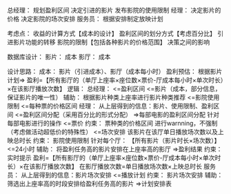 总经理：
	规划盈利区间
	决定引进的影片
	发布影院的使用限制
经理：
	决定影片的价格
	决定影院的场次安排
服务员：
	根据安排制定放映计划

考虑点：
	收益的计算方式【成本的设计】
	盈利区间的划分方式【考虑百分比】
	引进影片功能的转移
	影院的限制【包括各种影片的价格范围】
	决策之间的影响

数据库设计：
	影片：
		成本
	影厅：
		成本

设计思路：
	成本：
		影片（引进成本）、影厅（成本每小时）
	盈利预估：
		根据影片计划=>
			盈利=【所有影厅的（单厅上座率×座位数×票价-厅成本每小时×单次时长）×在该影厅播放次数】
逻辑：
	总经理：
		<=盈利区间
		<=影片（成本，部分信息，保证影片的唯一性）
			辅助：
				根据影片种类上座率进行影片种类推荐
		<=影院使用限制
		<=每种票的价格区间
	经理：
		从上层得到的信息：影片、使用限制、盈利区间
		<=盈利区间分配（采用百分比的形式分配）
		=>每部电影的盈利区间分配
		针对每部电影进行的操作
		<=票价
			约束：
				票种类的价格区间
				进行warnning，不强制（考虑做活动超低价的特殊性）
		<=场次安排
			该影片在该厅单日播放场次数以及上映总时长
			约束：
				影院使用限制
				针对每个厅：
					【所有影片（影片时长×场次数）】<=24小时
			辅助：
				将盈利任务高的影片安排在上座率高的影厅
		=>盈利结果
			约束：
				实时提示
				盈利=【所有影厅的（单厅上座率×座位数×票价-厅成本每小时×单次时长）×在该影厅播放次数】
				在影厅播放次数=单日播放场次数×上映总时长
	服务员：
		从上层得到的信息：影片场次安排
		<=播放计划
			约束：
				影片场次安排
			辅助：
				筛选出上座率高的时段安排给盈利任务高的影片
		=>计划安排表

